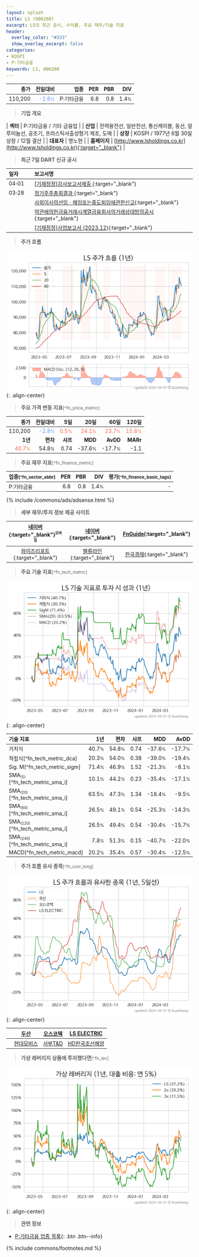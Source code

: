 ```yaml
---
layout: splash
title: LS (006260)
excerpt: LS의 최근 공시, 수익률, 주요 재무/기술 지표
header:
  overlay_color: "#333"
  show_overlay_excerpt: false
categories:
- KOSPI
- P:기타금융
keywords: LS, 006260
---
```


| **종가** | **전일대비** | **업종** | **PER** | **PBR** | **DIV** |
| -------: | -----------: | -------: | ------: | ------: | ------: |
| 110,200 | <span style="color: cornflowerblue">-2.8<small>%</small></span> | P:기타금융 | 6.8 | 0.8 | 1.4<small>%</small> |

<!-- more -->


> **기업 개요**<a id="company"></a>

| <span style="white-space:nowrap;">**섹터**</span> | P:기타금융 / 기타 금융업 |
| <span style="white-space:nowrap;">**산업**</span> | 전력용전선, 일반전선, 통신케이블, 동선, 알루미늄선, 공조기, 프라스틱사출성형기 제조, 도매 |
| <span style="white-space:nowrap;">**상장**</span> | KOSPI / 1977년 6월 30일 상장 / 12월 결산 |
| <span style="white-space:nowrap;">**대표자**</span> | 명노현 |
| <span style="white-space:nowrap;">**홈페이지**</span> | [http://www.lsholdings.co.kr](http://www.lsholdings.co.kr){:target="_blank"} |


> **최근 7일 DART 신규 공시**<a id="dart"></a>

| **일자** |      | **보고서명** |
| :------- | :--- | :----------- |
| 04&#x2011;01 | | [[기재정정]감사보고서제출              ](https://dart.fss.or.kr/dsaf001/main.do?rcpNo=20240401801532){:target="_blank"} |
| 03&#x2011;28 | | [정기주주총회결과              ](https://dart.fss.or.kr/dsaf001/main.do?rcpNo=20240328803357){:target="_blank"} |
|  | | [사외이사의선임ㆍ해임또는중도퇴임에관한신고](https://dart.fss.or.kr/dsaf001/main.do?rcpNo=20240328001659){:target="_blank"} |
|  | | [약관에의한금융거래시계열금융회사의거래상대방의공시](https://dart.fss.or.kr/dsaf001/main.do?rcpNo=20240328001651){:target="_blank"} |
|  | | [[기재정정]사업보고서 (2023.12)](https://dart.fss.or.kr/dsaf001/main.do?rcpNo=20240328001620){:target="_blank"} |


> **주가 흐름**<a id="price"></a>

![006260](/stock/images/006260.png){: .align-center}


> **주요 가격 변동 지표**<small>[^fn_price_metric]</small>

| **종가** | **전일대비** | **5일** | **20일** | **60일** | **120일** |
| -------: | -----------: | ------: | -------: | -------: | --------: |
| 110,200 | <span style="color: cornflowerblue">-2.8<small>%</small></span> | <span style="color: tomato">0.5<small>%</small></span> | <span style="color: tomato">24.1<small>%</small></span> | <span style="color: tomato">23.7<small>%</small></span> | <span style="color: tomato">15.8<small>%</small></span> |
| **1년** | **편차** | **샤프** | **MDD** | **AvDD** | **MARr** |
| <span style="color: tomato">40.7<small>%</small></span> | 54.8<small>%</small> | 0.74 | -37.6<small>%</small> | -17.7<small>%</small> | -1.1 |


> **주요 재무 지표**<small>[^fn_finance_metric]</small>

| **업종**<small>[^fn_sector_abbr]</small> | **PER** | **PBR** | **DIV** | **평가**<small>[^fn_finance_basic_tags]</small> |
| :--------------------------------------- | ------: | ------: | ------: | ----------------------------------------------: |
| P:기타금융 | 6.8 | 0.8 | 1.4<small>%</small> | - |



{% include /commons/ads/adsense.html %}

> **세부 재무/투자 정보 제공 사이트**

| [네이버](https://m.stock.naver.com/domestic/stock/006260/finance/summary){:target="_blank"}<sup><small>모바일</small></sup> | [네이버](https://finance.naver.com/item/coinfo.naver?code=006260){:target="_blank"} | [FnGuide](https://comp.fnguide.com/SVO2/ASP/SVD_Invest.asp?gicode=A006260&MenuYn=Y){:target="_blank"} |
| :---: | :---: | :---: |
| [와이즈리포트](https://comp.wisereport.co.kr/company/c1040001.aspx?cmp_cd=006260){:target="_blank"} | [밸류라인](https://www.valueline.co.kr/finance/summary/006260){:target="_blank"} | [한국경제](https://markets.hankyung.com/stock/006260/financial-summary){:target="_blank"} |


> **주요 기술 지표**<small>[^fn_tech_metric]</small>


![006260](/stock/images/006260_tech.png){: .align-center}

| **기술 지표** | **1년** | **편차** | **샤프** | **MDD** | **AvDD** |
| :------------ | ------: | -----------: | -------: | ------: | -------: |
| 거치식 | 40.7<small>%</small> | 54.8<small>%</small> | 0.74 | -37.6<small>%</small> | -17.7<small>%</small> |
| 적립식[^fn_tech_metric_dca] | 20.3<small>%</small> | 54.0<small>%</small> | 0.38 | -39.0<small>%</small> | -19.4<small>%</small> |
| Sig. M[^fn_tech_metric_sigm] | 71.4<small>%</small> | 46.9<small>%</small> | 1.52 | -21.3<small>%</small> | -8.1<small>%</small> |
| SMA<small><sub>(5)</sub></small>[^fn_tech_metric_sma_i] | 10.1<small>%</small> | 44.2<small>%</small> | 0.23 | -35.4<small>%</small> | -17.1<small>%</small> |
| SMA<small><sub>(20)</sub></small>[^fn_tech_metric_sma_i] | 63.5<small>%</small> | 47.3<small>%</small> | 1.34 | -18.4<small>%</small> | -9.5<small>%</small> |
| SMA<small><sub>(60)</sub></small>[^fn_tech_metric_sma_i] | 26.5<small>%</small> | 49.1<small>%</small> | 0.54 | -25.3<small>%</small> | -14.3<small>%</small> |
| SMA<small><sub>(120)</sub></small>[^fn_tech_metric_sma_i] | 26.5<small>%</small> | 49.4<small>%</small> | 0.54 | -30.4<small>%</small> | -15.7<small>%</small> |
| SMA<small><sub>(240)</sub></small>[^fn_tech_metric_sma_i] | 7.8<small>%</small> | 51.3<small>%</small> | 0.15 | -40.7<small>%</small> | -22.0<small>%</small> |
| MACD[^fn_tech_metric_macd] | 20.2<small>%</small> | 35.4<small>%</small> | 0.57 | -30.4<small>%</small> | -12.5<small>%</small> |


> **주가 흐름 유사 종목**<a id="corr"></a><small>[^fn_corr_long]</small>

![006260](/stock/images/006260_corr.png){: .align-center}

|       | [두산](/000150/) | [오스코텍](/039200/) | [LS ELECTRIC](/010120/) |
| :---: | :------------------------------------: | :------------------------------------: | :------------------------------------: |
|       | [현대모비스](/012330/) | [서부T&D](/006730/) | [HD한국조선해양](/009540/) |


> **가상 레버리지 상품에 투자했다면**<a id="2x"></a><small>[^fn_lev]</small>

![006260](/stock/images/006260_2x.png){: .align-center}


> **관련 정보**

- [P:기타금융 업종 목록](/stats/sector/kospi_업종_기타금융_종목/){: .btn .btn--info}

{% include commons/footnotes.md %}